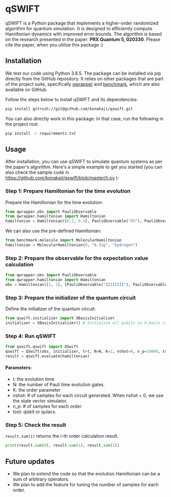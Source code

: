 # qSWIFT

qSWIFT is a Python package that implements a higher-order randomized algorithm for quantum simulation. It is designed to efficiently compute Hamiltonian dynamics with improved error bounds. The algorithm is based on the research presented in the paper: **PRX Quantum 5, 020330**. Please cite the paper, when you utilize this package :) 

## Installation

We test our code using Python 3.8.5. The package can be installed via pip directly from the GitHub repository. It relies on other packages that are part of the project suite, specifically [qwrapper](https://github.com/konakaji/qwrapper.git) and [benchmark](https://github.com/konakaji/benchmark.git), which are also available on GitHub.

Follow the steps below to install qSWIFT and its dependencies:
```bash
pip install git+ssh://git@github.com/konakaji/qswift.git
```

You can also directly work in this package. In that case, run the following in the project root. 
```bash
pip install -r requirements.txt
```

## Usage

After installation, you can use qSWIFT to simulate quantum systems as per the paper's algorithm. Here's a simple example to get you started 
(you can also check the sample code in https://github.com/konakaji/qswift/blob/master/h.py ):
### Step 1: Prepare Hamiltonian for the time evolution
Prepare the Hamiltonian for the time evolution:

```python
from qwrapper.obs import PauliObservable
from qwrapper.hamiltonian import Hamiltonian
hamiltonian = Hamiltonian([0.2, 0.4], PauliObservable("XX"), PauliObservable("YY"))
```

We can also use the pre-defined Hamiltonian:
```python
from benchmark.molecule import MolecularHamiltonian
hamiltonian = MolecularHamiltonian(8, "6-31g", "hydrogen")
```

### Step 2: Prepare the observable for the expectation value calculation
```python
from qwrapper.obs import PauliObservable
from qwrapper.hamiltonian import Hamiltonian
obs = Hamiltonian([1, 1], [PauliObservable("ZIIIIIII"), PauliObservable("ZZIIIIII")], 8)
```

### Step 3: Prepare the initializer of the quantum circuit
Define the initializer of the quantum circuit:
```python
from qswift.initializer import XBasisInitializer
initializer = XBasisInitializer() # Initialize all qubits in X-basis (other than ancilla qubit).
```

### Step 4: Run qSWIFT
```python
from qswift.qswift import QSwift
qswift = QSwift(obs, initializer, t=t, N=N, K=2, nshot=0, n_p=10000, tool="qulacs")
result = qswift.evaluate(hamiltonian)
```
#### Parameters:
- t: the evolution time
- N: the number of Pauli time evolution gates.
- K: the order parameter
- nshot: # of samples for each circuit generated. When nshot = 0, we use the state vector simulator.
- n_p: # of samples for each order.
- tool: qiskit or qulacs.

### Step 5: Check the result
`result.sum(i)` returns the i-th order calculation result.

```python
print(result.sum(0), result.sum(1), result.sum(2))
```

## Future updates
- We plan to extend the code so that the evolution Hamiltonian can be a sum of arbitrary operators. 
- We plan to add the feature for tuning the number of samples for each order.
